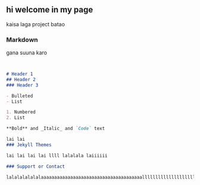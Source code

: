 ## hi welcome in my page

kaisa laga project
batao
### Markdown

gana suuna karo
```markdown


# Header 1
## Header 2
### Header 3

- Bulleted
- List

1. Numbered
2. List

**Bold** and _Italic_ and `Code` text

lai lai
### Jekyll Themes

lai lai lai lai llll lalalala laiiiiii

### Support or Contact

lalalalalalalaaaaaaaaaaaaaaaaaaaaaaaaaaaaaaaaaaaaaallllllllllllllllllllllllllllaaaaaaaaaaaaaaaaaaaaaa
